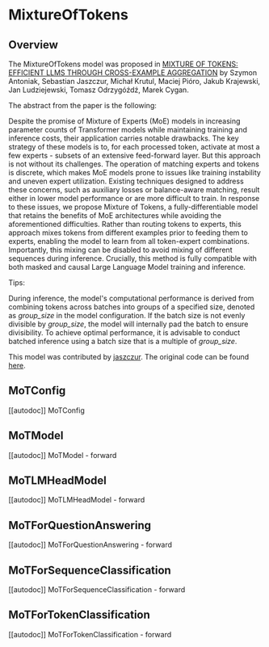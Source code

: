 <!--Copyright 2024 The HuggingFace Team. All rights reserved.

Licensed under the Apache License, Version 2.0 (the "License"); you may not use this file except in compliance with
the License. You may obtain a copy of the License at

http://www.apache.org/licenses/LICENSE-2.0

Unless required by applicable law or agreed to in writing, software distributed under the License is distributed on
an "AS IS" BASIS, WITHOUT WARRANTIES OR CONDITIONS OF ANY KIND, either express or implied. See the License for the
specific language governing permissions and limitations under the License.

⚠️ Note that this file is in Markdown but contain specific syntax for our doc-builder (similar to MDX) that may not be
rendered properly in your Markdown viewer.

-->

# MixtureOfTokens

## Overview

The MixtureOfTokens model was proposed in [MIXTURE OF TOKENS: EFFICIENT LLMS THROUGH
CROSS-EXAMPLE AGGREGATION](https://arxiv.org/abs/2310.15961) by Szymon Antoniak, Sebastian Jaszczur, Michał Krutul, Maciej Pióro, Jakub Krajewski, Jan Ludziejewski, Tomasz Odrzygóźdź, Marek Cygan.

The abstract from the paper is the following:

Despite the promise of Mixture of Experts (MoE) models in increasing parameter counts of Transformer models while maintaining training and inference costs,
their application carries notable drawbacks. The key strategy of these models is to,
for each processed token, activate at most a few experts - subsets of an extensive
feed-forward layer. But this approach is not without its challenges. The operation
of matching experts and tokens is discrete, which makes MoE models prone to issues like training instability and uneven expert utilization. Existing techniques designed to address these concerns, such as auxiliary losses or balance-aware matching, result either in lower model performance or are more difficult to train. In response to these issues, we propose Mixture of Tokens, a fully-differentiable model
that retains the benefits of MoE architectures while avoiding the aforementioned
difficulties. Rather than routing tokens to experts, this approach mixes tokens from
different examples prior to feeding them to experts, enabling the model to learn
from all token-expert combinations. Importantly, this mixing can be disabled to
avoid mixing of different sequences during inference. Crucially, this method is
fully compatible with both masked and causal Large Language Model training
and inference.

Tips:

During inference, the model's computational performance is derived from combining tokens across batches into groups of a specified size, denoted as *group_size* in the model configuration. If the batch size is not evenly divisible by *group_size*, the model will internally pad the batch to ensure divisibility. To achieve optimal performance, it is advisable to conduct batched inference using a batch size that is a multiple of *group_size*.


This model was contributed by [jaszczur](https://huggingface.co/jaszczur).
The original code can be found [here](https://github.com/llm-random/llm-random/blob/main/research/conditional/moe_layers/continuous_moe.py).


## MoTConfig

[[autodoc]] MoTConfig

<frameworkcontent>
<pt>

## MoTModel

[[autodoc]] MoTModel
    - forward

## MoTLMHeadModel

[[autodoc]] MoTLMHeadModel
    - forward

## MoTForQuestionAnswering

[[autodoc]] MoTForQuestionAnswering
    - forward

## MoTForSequenceClassification

[[autodoc]] MoTForSequenceClassification
    - forward

## MoTForTokenClassification

[[autodoc]] MoTForTokenClassification
    - forward

</pt>
<tf>
